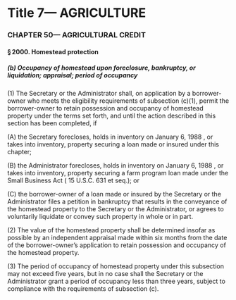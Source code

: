 
# Title 7— AGRICULTURE
### CHAPTER 50— AGRICULTURAL CREDIT
#### § 2000. Homestead protection
##### (b) Occupancy of homestead upon foreclosure, bankruptcy, or liquidation; appraisal; period of occupancy

(1) The Secretary or the Administrator shall, on application by a borrower-owner who meets the eligibility requirements of subsection (c)(1), permit the borrower-owner to retain possession and occupancy of homestead property under the terms set forth, and until the action described in this section has been completed, if

(A) the Secretary forecloses, holds in inventory on January 6, 1988 , or takes into inventory, property securing a loan made or insured under this chapter;

(B) the Administrator forecloses, holds in inventory on January 6, 1988 , or takes into inventory, property securing a farm program loan made under the Small Business Act ( 15 U.S.C. 631 et seq.); or

(C) the borrower-owner of a loan made or insured by the Secretary or the Administrator files a petition in bankruptcy that results in the conveyance of the homestead property to the Secretary or the Administrator, or agrees to voluntarily liquidate or convey such property in whole or in part.

(2) The value of the homestead property shall be determined insofar as possible by an independent appraisal made within six months from the date of the borrower-owner’s application to retain possession and occupancy of the homestead property.

(3) The period of occupancy of homestead property under this subsection may not exceed five years, but in no case shall the Secretary or the Administrator grant a period of occupancy less than three years, subject to compliance with the requirements of subsection (c).
